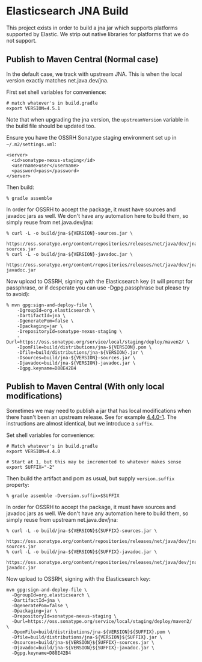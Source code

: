 Elasticsearch JNA Build
=======================

This project exists in order to build a jna jar which supports
platforms supported by Elastic. We strip out native libraries
for platforms that we do not support.

Publish to Maven Central (Normal case)
--------------------------------------

In the default case, we track with upstream JNA.  This is when the
local version exactly matches net.java.dev/jna.

First set shell variables for convenience:

    # match whatever's in build.gradle
    export VERSION=4.5.1

Note that when upgrading the jna version, the `upstreamVersion` variable 
in the build file should be updated too.

Ensure you have the OSSRH Sonatype staging environment set up in
`~/.m2/settings.xml`:

    <server>
      <id>sonatype-nexus-staging</id>
      <username>user</username>
      <password>pass</password>
    </server>

Then build:

    % gradle assemble

In order for OSSRH to accept the package, it must have sources and
javadoc jars as well.  We don't have any automation here to build
them, so simply reuse from net.java.dev/jna:

    % curl -L -o build/jna-${VERSION}-sources.jar \
      https://oss.sonatype.org/content/repositories/releases/net/java/dev/jna/jna/${VERSION}/jna-${VERSION}-sources.jar
    % curl -L -o build/jna-${VERSION}-javadoc.jar \
      https://oss.sonatype.org/content/repositories/releases/net/java/dev/jna/jna/${VERSION}/jna-${VERSION}-javadoc.jar

Now upload to OSSRH, signing with the Elasticsearch key (it will
prompt for passphrase, or if desperate you can use -Dgpg.passphrase
but please try to avoid):

    % mvn gpg:sign-and-deploy-file \
        -DgroupId=org.elasticsearch \
        -DartifactId=jna \
        -DgeneratePom=false \
        -Dpackaging=jar \
        -DrepositoryId=sonatype-nexus-staging \
        -Durl=https://oss.sonatype.org/service/local/staging/deploy/maven2/ \
        -DpomFile=build/distributions/jna-${VERSION}.pom \
        -Dfile=build/distributions/jna-${VERSION}.jar \
        -Dsources=build/jna-${VERSION}-sources.jar \
        -Djavadoc=build/jna-${VERSION}-javadoc.jar \
        -Dgpg.keyname=D88E42B4


Publish to Maven Central (With only local modifications)
--------------------------------------------------------

Sometimes we may need to publish a jar that has local modifications
when there hasn't been an upstream release.  See for example
[4.4.0-1][example-release].  The instructions are almost identical,
but we introduce a `suffix`.

Set shell variables for convenience:

    # Match whatever's in build.gradle
    export VERSION=4.4.0

    # Start at 1, but this may be incremented to whatever makes sense
    export SUFFIX="-2"

Then build the artifact and pom as usual, but supply `version.suffix`
property:

    % gradle assemble -Dversion.suffix=$SUFFIX

In order for OSSRH to accept the package, it must have sources and
javadoc jars as well.  We don't have any automation here to build
them, so simply reuse from upstream net.java.dev/jna:

    % curl -L -o build/jna-${VERSION}${SUFFIX}-sources.jar \
      https://oss.sonatype.org/content/repositories/releases/net/java/dev/jna/jna/${VERSION}/jna-${VERSION}-sources.jar
    % curl -L -o build/jna-${VERSION}${SUFFIX}-javadoc.jar \
      https://oss.sonatype.org/content/repositories/releases/net/java/dev/jna/jna/${VERSION}/jna-${VERSION}-javadoc.jar

Now upload to OSSRH, signing with the Elasticsearch key:

    mvn gpg:sign-and-deploy-file \
      -DgroupId=org.elasticsearch \
      -DartifactId=jna \
      -DgeneratePom=false \
      -Dpackaging=jar \
      -DrepositoryId=sonatype-nexus-staging \
      -Durl=https://oss.sonatype.org/service/local/staging/deploy/maven2/ \
      -DpomFile=build/distributions/jna-${VERSION}${SUFFIX}.pom \
      -Dfile=build/distributions/jna-${VERSION}${SUFFIX}.jar \
      -Dsources=build/jna-${VERSION}${SUFFIX}-sources.jar \
      -Djavadoc=build/jna-${VERSION}${SUFFIX}-javadoc.jar \
      -Dgpg.keyname=D88E42B4


[example-release]: http://search.maven.org/#artifactdetails%7Corg.elasticsearch%7Cjna%7C4.4.0-1%7Cjar
